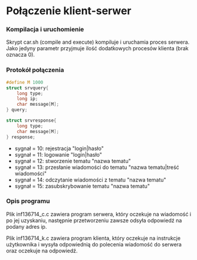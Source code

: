 # Połączenie klient-serwer

### Kompilacja i uruchomienie

Skrypt car.sh (compile and execute) kompiluje i uruchamia proces serwera. Jako jedyny parametr przyjmuje ilość dodatkowych procesów klienta (brak oznacza 0).

### Protokół połączenia

```c
#define M 1000
struct srvquery{
    long type;
    long ip;
    char message[M];
} query;

struct srvresponse{
    long type;
    char message[M];
} response;
```
- sygnał = 10: rejestracja "login|hasło"
- sygnał = 11: logowanie "login|hasło"
- sygnał = 12: stworzenie tematu "nazwa tematu"
- sygnał = 13: przesłanie wiadomości do tematu "nazwa tematu|treść wiadomości"
- sygnał = 14: odczytanie wiadomości z tematu "nazwa tematu"
- sygnał = 15: zasubskrybowanie tematu "nazwa tematu"

### Opis programu

Plik inf136714_c.c zawiera program serwera, który oczekuje na wiadomość i po jej uzyskaniu, następnie przetworzeniu zawsze odsyła odpowiedź na podany adres ip.

Plik inf136714_k.c zawiera program klienta, który oczekuje na instrukcje użytkownika i wysyła odpowiednią do polecenia wiadomość do serwera oraz oczekuje na odpowiedź.

